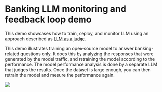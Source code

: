 # Banking LLM monitoring and feedback loop demo

This demo showcases how to train, deploy, and monitor LLM using an approach described as [LLM as a judge](https://www.confident-ai.com/blog/why-llm-as-a-judge-is-the-best-llm-evaluation-method).

This demo illustrates training an open-source model to answer banking-related questions only. It does this by analyzing the responses that were generated by the model traffic, and retraining the model according to the performance. The model performance analysis is done by a separate LLM that judges the results. Once the dataset is large enough, you can then retrain the model and mesure the performance again.

<img src="./images/feedback_loop.png"/>
